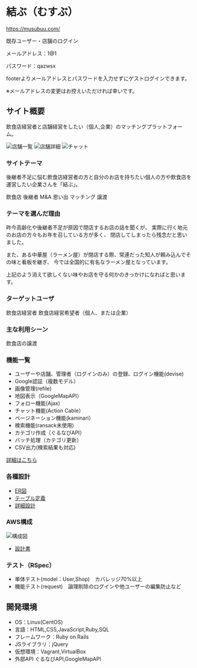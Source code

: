 # 結ぶ（むすぶ）
https://musubuu.com/

既存ユーザー・店舗のログイン

メールアドレス：1@1

パスワード：qazwsx

footerよりメールアドレスとパスワードを入力せずにゲストログインできます。

※メールアドレスの変更はお控えいただければ幸いです。


## サイト概要
飲食店経営者と店舗経営をしたい（個人,企業）のマッチングプラットフォーム。

![店舗一覧](https://user-images.githubusercontent.com/59648368/94983083-83c7f200-057a-11eb-8d06-9aa23e21e0d2.png)
![店舗詳細](https://user-images.githubusercontent.com/59648368/94983089-87f40f80-057a-11eb-9275-06ae2eb8dc0c.png)
![チャット](https://user-images.githubusercontent.com/59648368/94983090-89bdd300-057a-11eb-9bf5-a5eb3437c776.png)
### サイトテーマ
後継者不足に悩む飲食店経営者の方と自分のお店を持ちたい個人の方や飲食店を運営したい企業さんを「結ぶ」。

飲食店
後継者
M&A
思い出
マッチング
譲渡

### テーマを選んだ理由
昨今高齢化や後継者不足が原因で閉店するお店の話を聞くが、
実際に行く地元のお店の方々もお年を召している方が多く、
閉店してしまったら残念だと思いました。

また、ある中華屋（ラーメン屋）が閉店する際、常連だった知人が頼み込んでその味と看板を継ぎ、
今では全国的に有名なラーメン屋となっています。

上記のよう消えて欲しくない味やお店を守る何かのきっかけになればと思います。

### ターゲットユーザ
飲食店経営者
飲食店経営希望者（個人、または企業）

### 主な利用シーン
飲食店の譲渡

### 機能一覧
- ユーザーや店舗、管理者（ログインのみ）の登録、ログイン機能(devise)
- Google認証（複数モデル）
- 画像管理(refile)
- 地図表示（GoogleMapAPI）
- フォロー機能(Ajax)
- チャット機能(Action Cable）
- ページネーション機能(kaminari）
- 検索機能(ransack未使用)
- カテゴリ作成（ぐるなびAPI）
- バッチ処理（カテゴリ更新）
- CSV出力(検索結果も対応)

[詳細はこちら](https://docs.google.com/spreadsheets/d/1lmwajsESFuNPbFwBXMTSVjh6C8d50j1PClmK3fSbwSs/edit?usp=sharing)

### 各種設計
- [ER図](https://drive.google.com/file/d/1plkLw5cj3sMJiV1y1R3QZvYrSiUya2mN/view?usp=sharing)
- [テーブル定義](https://drive.google.com/file/d/1Rdjfk6PzsaxTycq3DeyiGYXFabcoZqnU/view?usp=sharing)
- [詳細設計](https://docs.google.com/spreadsheets/d/14ZGLn75VAoGgxCy_y-yxxbSmJ99ZkNlCJRu6S0YxU2c/edit?usp=sharing)

### AWS構成
![構成図](https://user-images.githubusercontent.com/59648368/95850288-8fda5d80-0d8b-11eb-820d-93149ba9cd38.png)
- [設計書](https://docs.google.com/spreadsheets/d/1sndoUzbd2iC1l_Ww0eE6XKP9LDn7fb3-DtfEEmapJEA/edit?usp=sharing)

### テスト（RSpec）
- 単体テスト(model：User,Shop)　カバレッジ70%以上
- 機能テスト(request)　論理削除のログインや他ユーザーの編集防止など

## 開発環境
- OS：Linux(CentOS)
- 言語：HTML,CSS,JavaScript,Ruby,SQL
- フレームワーク：Ruby on Rails
- JSライブラリ：jQuery
- 仮想環境：Vagrant,VirtualBox
- 外部API ぐるなびAPI,GoogleMapAPI
